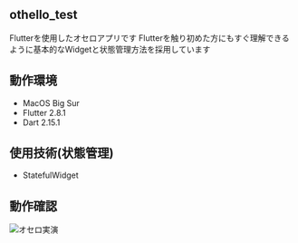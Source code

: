 ## othello_test
Flutterを使用したオセロアプリです
Flutterを触り初めた方にもすぐ理解できるように基本的なWidgetと状態管理方法を採用しています

## 動作環境
* MacOS Big Sur
* Flutter 2.8.1
* Dart 2.15.1
## 使用技術(状態管理)
* StatefulWidget
## 動作確認
![オセロ実演](https://user-images.githubusercontent.com/85267362/176593929-a3544f3c-bc8b-469f-b37e-75aef8eb649b.gif)

